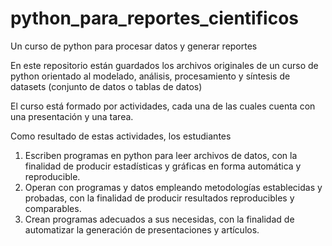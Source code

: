 # python_para_reportes_cientificos
Un curso de python para procesar datos y generar reportes

En este repositorio están guardados los archivos originales de un curso de python
orientado al modelado, análisis, procesamiento y síntesis de datasets (conjunto de datos o tablas de datos)



El curso está formado por actividades, cada una de las cuales cuenta con una presentación y una tarea.

Como resultado de estas actividades, los estudiantes 

1. Escriben programas en python para leer archivos de datos, con la finalidad de producir estadísticas y gráficas en forma automática y reproducible.
2. Operan con programas y datos empleando metodologías establecidas y probadas, con la finalidad de producir resultados reproducibles y comparables.
3. Crean programas adecuados a sus necesidas, con la finalidad de automatizar la generación de presentaciones y artículos.
